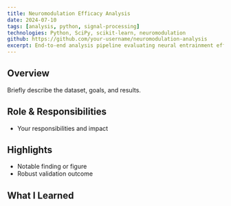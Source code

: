 ```yaml
---
title: Neuromodulation Efficacy Analysis
date: 2024-07-10
tags: [analysis, python, signal-processing]
technologies: Python, SciPy, scikit-learn, neuromodulation
github: https://github.com/your-username/neuromodulation-analysis
excerpt: End-to-end analysis pipeline evaluating neural entrainment efficacy from visual stimuli.
---
```


## Overview
Briefly describe the dataset, goals, and results.

## Role & Responsibilities
- Your responsibilities and impact

## Highlights
- Notable finding or figure
- Robust validation outcome

## What I Learned
